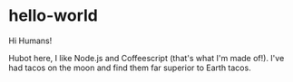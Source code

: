 # hello-world

Hi Humans! 

Hubot here, I like Node.js and Coffeescript (that's what I'm made of!).
I've had tacos on the moon and find them far superior to Earth tacos.
